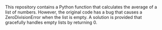 This repository contains a Python function that calculates the average of a list of numbers.  However, the original code has a bug that causes a ZeroDivisionError when the list is empty. A solution is provided that gracefully handles empty lists by returning 0.